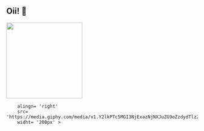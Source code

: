 ## Oii! 👋

<img    alingn= 'right'
        src= 'https://media.giphy.com/media/HxvLYBmBvO9BJeNip5/giphy.gif?cid=ecf05e477iax4r79dek1m9fir93czw9yb5sz41kzk02ojb3p&ep=v1_gifs_search&rid=giphy.gif&ct=g'
        width= '200px' >

        alingn= 'right'
        src= 'https://media.giphy.com/media/v1.Y2lkPTc5MGI3NjExazNjNXJuZG9oZzdydTlzZzQxMWRrcnlxanFjeXp4YThlYWpib2F2MyZlcD12MV9naWZzX3NlYXJjaCZjdD1n/NpATWgCGJVn9K/giphy.gif'
        widht= '200px' >

